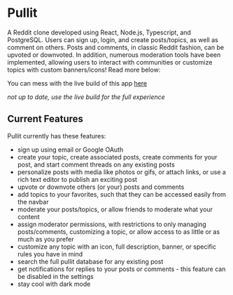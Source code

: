 # Pullit

A Reddit clone developed using React, Node.js, Typescript, and PostgreSQL. Users can sign up, login, and create posts/topics, as well as comment on others. Posts and comments, in classic Reddit fashion, can be upvoted or downvoted. In addition, numerous moderation tools have been implemented, allowing users to interact with communities or customize topics with custom banners/icons! Read more below:

You can mess with the live build of this app [here](https://www.pullit.meme/)

_not up to date, use the live build for the full experience_

## Current Features

Pullit currently has these features:

- sign up using email or Google OAuth
- create your topic, create associated posts, create comments for your post, and start comment threads on any existing posts
- personalize posts with media like photos or gifs, or attach links, or use a rich text editor to publish an exciting post
- upvote or downvote others (or your) posts and comments
- add topics to your favorites, such that they can be accessed easily from the navbar
- moderate your posts/topics, or allow friends to moderate what your content
- assign moderator permissions, with restrictions to only managing posts/comments, customizing a topic, or allow access to as little or as much as you prefer
- customize any topic with an icon, full description, banner, or specific rules you have in mind
- search the full pullit database for any existing post
- get notifications for replies to your posts or comments - this feature can be disabled in the settings
- stay cool with dark mode
